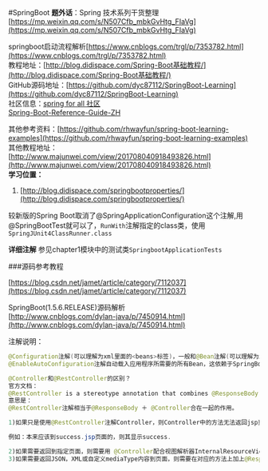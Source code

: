 #SpringBoot
**题外话**：Spring 技术系列干货整理 [https://mp.weixin.qq.com/s/N507Cfb_mbkGvHtg_FIaVg](https://mp.weixin.qq.com/s/N507Cfb_mbkGvHtg_FIaVg)

springboot启动流程解析[https://www.cnblogs.com/trgl/p/7353782.html](https://www.cnblogs.com/trgl/p/7353782.html)  
教程地址：[http://blog.didispace.com/Spring-Boot基础教程/](http://blog.didispace.com/Spring-Boot基础教程/)    
GitHub源码地址：[https://github.com/dyc87112/SpringBoot-Learning](https://github.com/dyc87112/SpringBoot-Learning)   
社区信息：[spring for all 社区](http://www.spring4all.com/)   
[Spring-Boot-Reference-Guide-ZH](http://blog.didispace.com/books/spring-boot-reference/)

其他参考资料：[https://github.com/rhwayfun/spring-boot-learning-examples](https://github.com/rhwayfun/spring-boot-learning-examples)  
其他教程地址：[http://www.majunwei.com/view/201708040918493826.html](http://www.majunwei.com/view/201708040918493826.html)  
**学习位置：**  
1. [http://blog.didispace.com/springbootproperties/](http://blog.didispace.com/springbootproperties/)

较新版的Spring Boot取消了@SpringApplicationConfiguration这个注解,用@SpringBootTest就可以了，`RunWith`注解指定的class类，使用`SpringJUnit4ClassRunner.class`

**详细注解** 参见chapter1模块中的测试类`SpringbootApplicationTests`

###源码参考教程

[https://blog.csdn.net/jamet/article/category/7112037](https://blog.csdn.net/jamet/article/category/7112037)

SpringBoot(1.5.6.RELEASE)源码解析  
[http://www.cnblogs.com/dylan-java/p/7450914.html](http://www.cnblogs.com/dylan-java/p/7450914.html)

注解说明：

```java
@Configuration注解(可以理解为xml里面的<beans>标签)，一般和@Bean注解(可以理解为xml里面的<bean>标签)搭配使用。使用这2个注解可以创建一个配置类
@EnableAutoConfiguration注解自动载入应用程序所需要的所有Bean，这依赖于SpringBoot在类路径中的查找

@Controller和@RestController的区别？
官方文档：
@RestController is a stereotype annotation that combines @ResponseBody and @Controller.
意思是：
@RestController注解相当于@ResponseBody ＋ @Controller合在一起的作用。

1)如果只是使用@RestController注解Controller，则Controller中的方法无法返回jsp页面，配置的视图解析器InternalResourceViewResolver不起作用，返回的内容就是Return 里的内容。

例如：本来应该到success.jsp页面的，则其显示success.

2)如果需要返回到指定页面，则需要用 @Controller配合视图解析器InternalResourceViewResolver才行。
3)如果需要返回JSON，XML或自定义mediaType内容到页面，则需要在对应的方法上加上@ResponseBody注解。
```